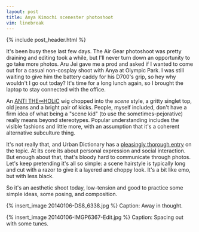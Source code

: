 ```yaml
---
layout: post
title: Anya Kimochi scenester photoshoot
vim: linebreak
---
```


{% include post_header.html %}

It's been busy these last few days. The Air Gear photoshoot was pretty draining and editing took a while, but I'll never turn down an opportunity to go take more photos. Aru Jei gave me a prod and asked if I wanted to come out for a casual non-cosplay shoot with Anya at Olympic Park. I was still waiting to give him the battery caddy for his D700's grip, so hey why wouldn't I go out today? It's time for a long lunch again, so I brought the laptop to stay connected with the office.

An [ANTI THE∞HOLiC](http://vocaloid.wikia.com/wiki/ANTI_THE%E2%88%9EHOLiC) wig chopped into the *scene* style, a gritty singlet top, old jeans and a bright pair of kicks. People, myself included, don't have a firm idea of what being a "scene kid" (to use the sometimes-pejorative) really means beyond stereotypes. Popular understanding includes the visible fashions and little more, with an assumption that it's a coherent alternative subculture thing.

It's not really that, and Urban Dictionary has a [pleasingly thorough entry](http://www.urbandictionary.com/define.php?term=scene&defid=1449447) on the topic. At its core its about personal expression and social interaction. But enough about that, that's bloody hard to communicate through photos. Let's keep pretending it's all so simple: a scene hairstyle is typically long and cut with a razor to give it a layered and choppy look. It's a bit like emo, but with less black.

So it's an aesthetic shoot today, low-tension and good to practice some simple ideas, some posing, and composition.

{% insert_image 20140106-DS8_6338.jpg %}
Caption: Away in thought.


{% insert_image 20140106-IMGP6367-Edit.jpg %}
Caption: Spacing out with some tunes.
